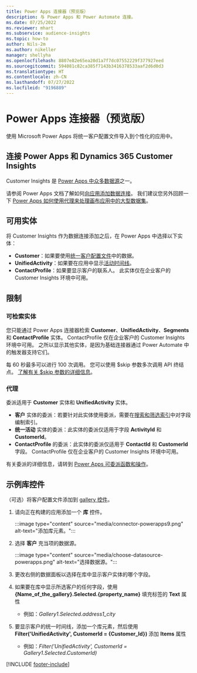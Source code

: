 ```yaml
---
title: Power Apps 连接器（预览版）
description: 与 Power Apps 和 Power Automate 连接。
ms.date: 07/25/2022
ms.reviewer: mhart
ms.subservice: audience-insights
ms.topic: how-to
author: Nils-2m
ms.author: nikeller
manager: shellyha
ms.openlocfilehash: 8807e82e65ea20d1a7f7dc07552229f377927eed
ms.sourcegitcommit: 594081c82ca385f7143b3416378533aaf2d6d0d3
ms.translationtype: HT
ms.contentlocale: zh-CN
ms.lasthandoff: 07/27/2022
ms.locfileid: "9196889"
---
```

# <a name="power-apps-connector-preview"></a>Power Apps 连接器（预览版）

使用 Microsoft Power Apps 将统一客户配置文件导入到个性化的应用中。

## <a name="connect-power-apps-and-dynamics-365-customer-insights"></a>连接 Power Apps 和 Dynamics 365 Customer Insights

Customer Insights 是 [Power Apps 中众多数据源](/powerapps/maker/canvas-apps/working-with-data-sources)之一。

请参阅 Power Apps 文档了解如何[向应用添加数据连接](/powerapps/maker/canvas-apps/add-data-connection)。 我们建议您另外回顾一下 [Power Apps 如何使用代理来处理画布应用中的大型数据集](/powerapps/maker/canvas-apps/delegation-overview)。

## <a name="available-entities"></a>可用实体

将 Customer Insights 作为数据连接添加之后，在 Power Apps 中选择以下实体：

- **Customer**：如果要使用[统一客户配置文件](customer-profiles.md)中的数据。
- **UnifiedActivity**：如果要在应用中显示[活动时间线](activities.md)。
- **ContactProfile**：如果要显示客户的联系人。 此实体仅在企业客户的 Customer Insights 环境中可用。

## <a name="limitations"></a>限制

### <a name="retrievable-entities"></a>可检索实体

您只能通过 Power Apps 连接器检索 **Customer**、**UnifiedActivity**、**Segments** 和 **ContactProfile** 实体。 ContactProfile 仅在企业客户的 Customer Insights 环境中可用。 之所以显示其他实体，是因为基础连接器通过 Power Automate 中的触发器支持它们。

每 60 秒最多可以进行 100 次调用。 您可以使用 $skip 参数多次调用 API 终结点。 [了解有关 $skip 参数的详细信息](/connectors/customerinsights/#get-items-from-an-entity)。

### <a name="delegation"></a>代理

委派适用于 **Customer** 实体和 **UnifiedActivity** 实体。

- **客户** 实体的委派：若要针对此实体使用委派，需要在[搜索和筛选索引](search-filter-index.md)中对字段编制索引。  
- **统一活动** 实体的委派：此实体的委派仅适用于字段 **ActivityId** 和 **CustomerId**。  
- **ContactProfile** 的委派：此实体的委派仅适用于 **ContactId** 和 **CustomerId** 字段。 ContactProfile 仅在企业客户的 Customer Insights 环境中可用。

有关委派的详细信息，请转到 [Power Apps 可委派函数和操作](/powerapps/maker/canvas-apps/delegation-overview)。

## <a name="example-gallery-control"></a>示例库控件

（可选）将客户配置文件添加到 [gallery 控件](/powerapps/maker/canvas-apps/add-gallery)。

1. 请向正在构建的应用添加一个 **库** 控件。
  
   :::image type="content" source="media/connector-powerapps9.png" alt-text="添加库元素。":::

1. 选择 **客户** 充当项的数据源。

   :::image type="content" source="media/choose-datasource-powerapps.png" alt-text="选择数据源。":::

1. 更改右侧的数据面板以选择在库中显示客户实体的哪个字段。

1. 如果要在库中显示所选客户的任何字段，使用 **{Name_of_the_gallery}.Selected.{property_name}** 填充标签的 **Text** 属性  
    - 例如：_Gallery1.Selected.address1_city_

1. 要显示客户的统一时间线，添加一个库元素，然后使用 **Filter('UnifiedActivity', CustomerId = {Customer_Id})** 添加 **Items** 属性  
    - 例如：_Filter('UnifiedActivity', CustomerId = Gallery1.Selected.CustomerId)_

[!INCLUDE [footer-include](includes/footer-banner.md)]
